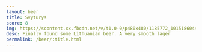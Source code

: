 ```yaml
---
layout: beer
title: Svyturys
score: 8
img: https://scontent.xx.fbcdn.net/v/t1.0-0/p480x480/1185772_10151860443958745_1792378907_n.jpg?oh=6b9a08eb77b9846d96c6530f2a2be2a6&oe=590EB558
desc: Finally found some Lithuanian beer. A very smooth lager
permalink: /beer/:title.html
---
```

